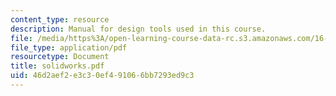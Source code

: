 ```yaml
---
content_type: resource
description: Manual for design tools used in this course.
file: /media/https%3A/open-learning-course-data-rc.s3.amazonaws.com/16-810-engineering-design-and-rapid-prototyping-january-iap-2007/46d2aef2e3c30ef491066bb7293ed9c3_solidworks.pdf
file_type: application/pdf
resourcetype: Document
title: solidworks.pdf
uid: 46d2aef2-e3c3-0ef4-9106-6bb7293ed9c3
---
```

